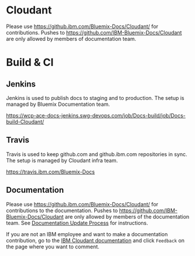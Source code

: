 # Cloudant

Please use https://github.ibm.com/Bluemix-Docs/Cloudant/ for contributions.
Pushes to https://github.com/IBM-Bluemix-Docs/Cloudant are only allowed
by members of documentation team.

# Build & CI

## Jenkins


Jenkins is used to publish docs to staging and to production.
The setup is managed by Bluemix Documentation team.

https://wcp-ace-docs-jenkins.swg-devops.com/job/Docs-build/job/Docs-build-Cloudant/


## Travis

Travis is used to keep github.com and github.ibm.com repositories in sync.
The setup is managed by Cloudant infra team.

https://travis.ibm.com/Bluemix-Docs

## Documentation

Please use https://github.ibm.com/Bluemix-Docs/Cloudant/ for contributions to the documentation. Pushes to https://github.com/IBM-Bluemix-Docs/Cloudant are only allowed by members of the documentation team. See [Documentation Update Process](https://github.ibm.com/Bluemix-Docs/Cloudant/wiki/Documentation-Update-Process) for instructions. 

If you are not an IBM employee and want to make a documentation contribution, go to the [IBM Cloudant documentation](https://cloud.ibm.com/docs/services/Cloudant?topic=cloudant-getting-started#getting-started) and click `Feedback` on the page where you want to comment. 

